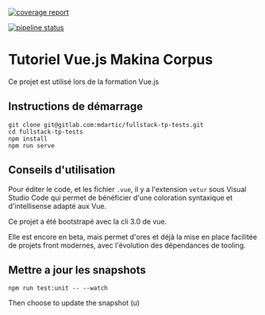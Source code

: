 [![coverage report](https://gitlab.com/jourdi/fullstack-tp-tests/badges/master/coverage.svg)](https://gitlab.com/jourdi/fullstack-tp-tests/commits/master)

[![pipeline status](https://gitlab.com/jourdi/fullstack-tp-tests/badges/master/pipeline.svg)](https://gitlab.com/jourdi/fullstack-tp-tests/commits/master)

# Tutoriel Vue.js Makina Corpus

Ce projet est utilisé lors de la formation Vue.js

## Instructions de démarrage

```
git clone git@gitlab.com:mdartic/fullstack-tp-tests.git
cd fullstack-tp-tests
npm install
npm run serve
```

## Conseils d'utilisation

Pour éditer le code, et les  fichier `.vue`, il y a l'extension `vetur`
sous Visual Studio Code qui permet de bénéficier d'une coloration syntaxique
et d'intellisense adapté aux Vue.

Ce projet a été bootstrapé avec la cli 3.0 de vue.

Elle est encore en beta, mais permet d'ores et déjà la mise en place
facilitée de projets front modernes, avec l'évolution des dépendances
de tooling.

## Mettre a jour les snapshots
```
npm run test:unit -- --watch
```
Then choose to update the snapshot (u)